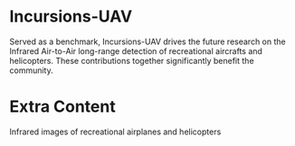 # Incursions-UAV

Served as a benchmark, Incursions-UAV drives the future research on the Infrared Air-to-Air long-range detection of recreational aircrafts and helicopters. These contributions together significantly benefit the community.

# Extra Content
Infrared images of recreational airplanes and helicopters
